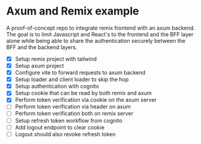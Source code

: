 # Axum and Remix example

A proof-of-concept repo  to integrate remix frontend with an axum backend. 
The goal is to limit Javascript and React's to the frontend and the BFF 
layer alone while being able to share the authentication securely between the
BFF and the backend layers.

* [x] Setup remix project with tailwind
* [x] Setup axum project
* [x] Configure vite to forward requests to axum backend
* [x] Setup loader and client loader to skip the hop
* [x] Setup authentication with cognito
* [x] Setup cookie that can be read by both remix and axum
* [x] Perform token verification via cookie on the axum server
* [ ] Perform token verification via header on axum
* [ ] Perform token verification both on remix server 
* [ ] Setup refresh token workflow from cognito
* [ ] Add logout endpoint to clear cookie
* [ ] Logout should also revoke refresh token
